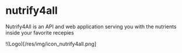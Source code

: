 # nutrify4all
Nutrify4All is an API and web application serving you with the nutrients inside your favorite recepies

!(Logo)[/res/img/icon_nutrify4all.png]
